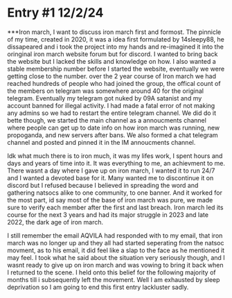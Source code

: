 # Entry #1 12/2/24

***Iron march, I want to discuss iron march first and formost. The pinnicle of my time, created in 2020, it was a idea first formulated by 14sleepy88, he dissapeared and i took the project into my hands and
re-imagined it into the oringinal iron march website forum but for discord. I wanted to bring back the website but I lacked the skills and knowledge on how. I also wanted a stable membership number before
I started the website, eventually we were getting close to the number. over the 2 year course of Iron march we had reached hundreds of people who had joined the group, the offical count of the members on 
telegram was somewhere around 40 for the original telegram. Eventually my telegram got nuked by 09A satanist and my account banned for illegal activity.
 I had made a fatal error of not making any admins so we had to restart the entire telegram channel. We did do it bette though, we started the main channel as a annoucments channel where people can get
 up to date info on how iron march was running, new propoganda, and new servers after bans. We also formed a chat telegram channel and posted and pinned it in the IM annoucments channel. 

 Idk what much there is to iron much, it was my lifes work, I spent hours and days and years of time into it. It was everything to me, an achievment to me. There wasnt a day where I gave up on iron march,
 I wanted it to run 24/7 and I wanted a devoted base for it. Many wanted me to discontinue it on discord but I refused because I believed in spreading the word and gathering natsocs alike to one community,
 to one banner. And it worked for the most part, id say most of the base of iron march was pure, we made sure to verify each member after the first and last breach. Iron march led its course for the next 3 
 years and had its major struggle in 2023 and late 2022, the dark age of iron march. 

 I still remember the email AQVILA had responded with to my email, that iron march was no longer up and they all had started seperating from the natsoc movment, as to his email, it did feel like a slap to
 the face as he mentioned it may feel. I took what he said about the situation very seriously though, and I wasnt ready to give up on iron march and was vowing to bring it back when I returned to the scene.
  I held onto this belief for the following majority of months till i subsequently left the movement. Well I am exhausted by sleep deprivation so I am going to end this first entry lackluster sadly.
